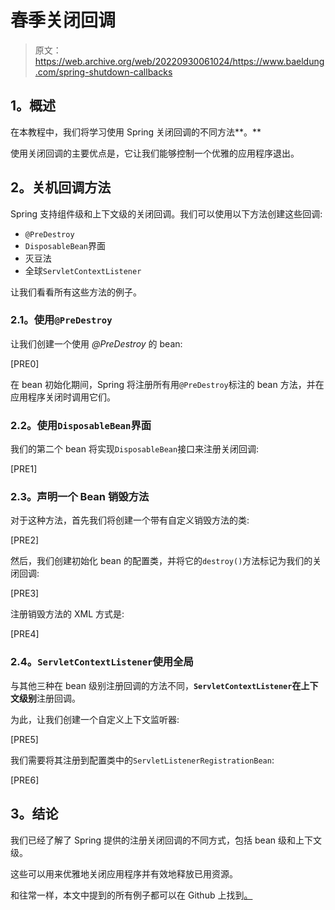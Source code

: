 # 春季关闭回调

> 原文：<https://web.archive.org/web/20220930061024/https://www.baeldung.com/spring-shutdown-callbacks>

## **1。概述**

在本教程中，我们将学习使用 Spring 关闭回调的不同方法**。**

使用关闭回调的主要优点是，它让我们能够控制一个优雅的应用程序退出。

## **2。关机回调方法**

Spring 支持组件级和上下文级的关闭回调。我们可以使用以下方法创建这些回调:

*   `@PreDestroy`
*   `DisposableBean`界面
*   灭豆法
*   全球`ServletContextListener`

让我们看看所有这些方法的例子。

### **2.1。使用`@PreDestroy`**

让我们创建一个使用 *@PreDestroy* 的 bean:

[PRE0]

在 bean 初始化期间，Spring 将注册所有用`@PreDestroy`标注的 bean 方法，并在应用程序关闭时调用它们。

### **2.2。使用`DisposableBean`界面**

我们的第二个 bean 将实现`DisposableBean`接口来注册关闭回调:

[PRE1]

### **2.3。声明一个 Bean 销毁方法**

对于这种方法，首先我们将创建一个带有自定义销毁方法的类:

[PRE2]

然后，我们创建初始化 bean 的配置类，并将它的`destroy()`方法标记为我们的关闭回调:

[PRE3]

注册销毁方法的 XML 方式是:

[PRE4]

### **2.4。`ServletContextListener`使用全局**

与其他三种在 bean 级别注册回调的方法不同，**`ServletContextListener`在上下文级别**注册回调。

为此，让我们创建一个自定义上下文监听器:

[PRE5]

我们需要将其注册到配置类中的`ServletListenerRegistrationBean`:

[PRE6]

## **3。结论**

我们已经了解了 Spring 提供的注册关闭回调的不同方式，包括 bean 级和上下文级。

这些可以用来优雅地关闭应用程序并有效地释放已用资源。

和往常一样，本文中提到的所有例子都可以在 Github 上找到[。](https://web.archive.org/web/20220524112612/https://github.com/eugenp/tutorials/tree/master/spring-boot-modules/spring-boot-deployment)